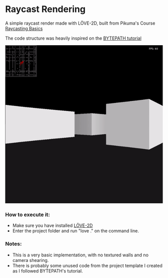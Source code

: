 # Raycast Rendering
A simple raycast render made with LÖVE-2D, built from Pikuma's Course [Raycasting Basics](https://courses.pikuma.com/courses/raycasting)

The code structure was heavily inspired on the [BYTEPATH tutorial](https://love2d.org/forums/viewtopic.php?t=84886)

  ![screenshot1](/pics/sample.gif)
    
### How to execute it:
  * Make sure you have installed [LÖVE-2D](https://love2d.org/)
  * Enter the project folder and run "love ." on the command line.

### Notes:
  * This is a very basic implementation, with no textured walls and no camera shearing.
  * There is probably some unused code from the project template I created as I followed BYTEPATH's tutorial.


